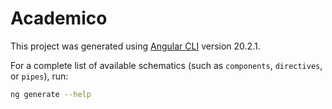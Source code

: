 # Academico

This project was generated using [Angular CLI](https://github.com/angular/angular-cli) version 20.2.1.

For a complete list of available schematics (such as `components`, `directives`, or `pipes`), run:

```bash
ng generate --help
```
